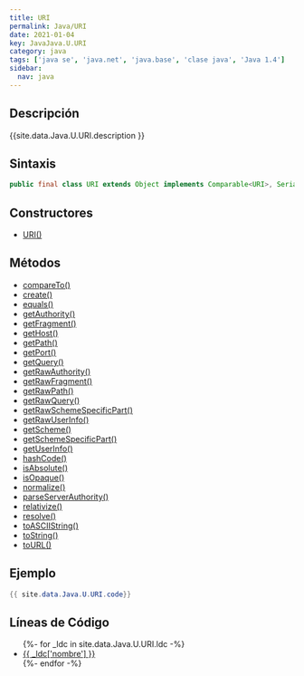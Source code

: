```yaml
---
title: URI
permalink: Java/URI
date: 2021-01-04
key: JavaJava.U.URI
category: java
tags: ['java se', 'java.net', 'java.base', 'clase java', 'Java 1.4']
sidebar: 
  nav: java
---
```


## Descripción
{{site.data.Java.U.URI.description }}

## Sintaxis
~~~java
public final class URI extends Object implements Comparable<URI>, Serializable
~~~

## Constructores
* [URI()](/Java/URI/URI/)

## Métodos
* [compareTo()](/Java/URI/compareTo)
* [create()](/Java/URI/create)
* [equals()](/Java/URI/equals)
* [getAuthority()](/Java/URI/getAuthority)
* [getFragment()](/Java/URI/getFragment)
* [getHost()](/Java/URI/getHost)
* [getPath()](/Java/URI/getPath)
* [getPort()](/Java/URI/getPort)
* [getQuery()](/Java/URI/getQuery)
* [getRawAuthority()](/Java/URI/getRawAuthority)
* [getRawFragment()](/Java/URI/getRawFragment)
* [getRawPath()](/Java/URI/getRawPath)
* [getRawQuery()](/Java/URI/getRawQuery)
* [getRawSchemeSpecificPart()](/Java/URI/getRawSchemeSpecificPart)
* [getRawUserInfo()](/Java/URI/getRawUserInfo)
* [getScheme()](/Java/URI/getScheme)
* [getSchemeSpecificPart()](/Java/URI/getSchemeSpecificPart)
* [getUserInfo()](/Java/URI/getUserInfo)
* [hashCode()](/Java/URI/hashCode)
* [isAbsolute()](/Java/URI/isAbsolute)
* [isOpaque()](/Java/URI/isOpaque)
* [normalize()](/Java/URI/normalize)
* [parseServerAuthority()](/Java/URI/parseServerAuthority)
* [relativize()](/Java/URI/relativize)
* [resolve()](/Java/URI/resolve)
* [toASCIIString()](/Java/URI/toASCIIString)
* [toString()](/Java/URI/toString)
* [toURL()](/Java/URI/toURL)

## Ejemplo
~~~java
{{ site.data.Java.U.URI.code}}
~~~

## Líneas de Código
<ul>
{%- for _ldc in site.data.Java.U.URI.ldc -%}
   <li>
       <a href="{{_ldc['url'] }}">{{ _ldc['nombre'] }}</a>
   </li>
{%- endfor -%}
</ul>
